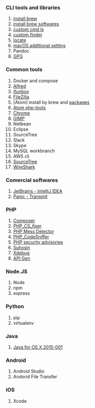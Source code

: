 ### CLI tools and libraries
1. [install brew](1_brew.sh)
1. [install brew softwares](2_brew_software.sh)
1. [custom cmd ls](3_ls_command.sh)
1. [custom finder](4_show_hidden_file_in_finder.sh)
1. [locate](5_locate_db.sh)
1. [macOS additional setting](additional.md)
1. Pandoc
1. [GPG](https://gpgtools.org/)

### Common tools
1. Docker and compose
1. [Alfred](https://www.alfredapp.com/)
1. [ifunbox](http://www.i-funbox.com/)
1. [FileZilla](https://filezilla-project.org/)
1. [Atom] install by brew and [packages](atom_packages.list)
1. [Atom php-tools](https://wwphp-fb.github.io/article/interoperability/atom-for-php-developers/)
1. [Chrome](https://www.google.com/chrome/)
1. [GIMP](https://www.gimp.org/)
1. Netbean
1. Eclipse
1. SourceTree
1. Slack
1. Skype
1. MySQL workbranch
1. AWS cli
1. [SourceTree](https://www.sourcetreeapp.com/)
1. [WireShark](https://www.wireshark.org/download.html)

### Comercial softwares
1. [JetBrains - IntelliJ IDEA](https://www.jetbrains.com/idea)
1. [Panic - Transmit](https://panic.com/transmit/)

### PHP
1. [Composer](php_composer.sh)
1. [PHP_CS_fixer](https://github.com/FriendsOfPHP/PHP-CS-Fixer)
1. [PHP Mess Detector](https://phpmd.org/download/index.html)
1. [PHP_CodeSniffer](https://github.com/squizlabs/PHP_CodeSniffer)
1. [PHP security advisories](https://github.com/FriendsOfPHP/security-advisories)
1. [Suhosin](https://suhosin.org/stories/index.html)
1. [Xdebug](https://xdebug.org/)
1. [API Gen](http://www.apigen.org/)


### Node.JS
1. Node
1. npm
1. express

### Python
1. pip
1. virtualenv


### Java
1. [Java for OS X 2015-001](https://support.apple.com/kb/DL1572?locale=zh_TW)

### Android
1. Android Studio
1. Andorid File Transfer

### iOS
1. Xcode
